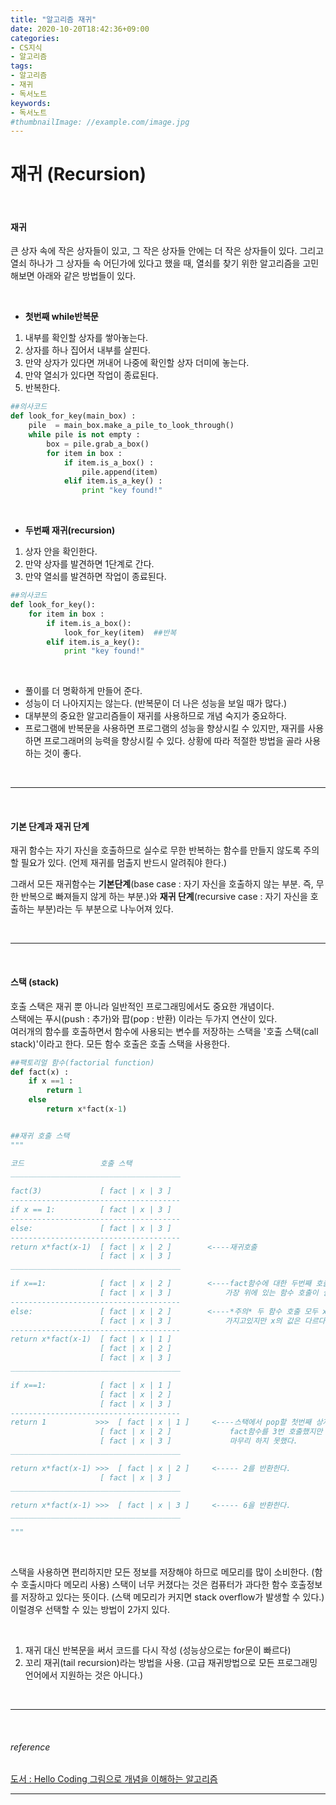 ```yaml
---
title: "알고리즘 재귀"
date: 2020-10-20T18:42:36+09:00
categories:
- CS지식
- 알고리즘
tags:
- 알고리즘
- 재귀
- 독서노트
keywords:
- 독서노트
#thumbnailImage: //example.com/image.jpg
---
```


<!--more-->
# 재귀  (Recursion)

&nbsp;


#### 재귀

큰 상자 속에 작은 상자들이 있고, 그 작은 상자들 안에는 더 작은 상자들이 있다. 그리고 열쇠 하나가 그 상자들 속 어딘가에 있다고 했을 때, 열쇠를 찾기 위한 알고리즘을 고민해보면 아래와 같은 방법들이 있다.

&nbsp;

- **첫번째 while반복문**
1. 내부를 확인할 상자를 쌓아놓는다.
2. 상자를 하나 집어서 내부를 살핀다.
3. 만약 상자가 있다면 꺼내어 나중에 확인할 상자 더미에 놓는다.
4. 만약 열쇠가 있다면 작업이 종료된다.
5. 반복한다.

```python
##의사코드
def look_for_key(main_box) :
    pile  = main_box.make_a_pile_to_look_through()
    while pile is not empty :
        box = pile.grab_a_box()
        for item in box :
            if item.is_a_box() :
                pile.append(item)
            elif item.is_a_key() :
                print "key found!"


```

&nbsp;

- **두번째 재귀(recursion)**
1. 상자 안을 확인한다.
2. 만약 상자를 발견하면 1단계로 간다.
3. 만약 열쇠를 발견하면 작업이 종료된다.

```python
##의사코드
def look_for_key():
    for item in box :
        if item.is_a_box():
            look_for_key(item)  ##반복
        elif item.is_a_key():
            print "key found!"

```

&nbsp;

- 풀이를 더 명확하게 만들어 준다.   
- 성능이 더 나아지지는 않는다. (반복문이 더 나은 성능을 보일 때가 많다.)   
- 대부분의 중요한 알고리즘들이 재귀를 사용하므로 개념 숙지가 중요하다.   
- 프로그램에 반복문을 사용하면 프로그램의 성능을 향상시킬 수 있지만, 재귀를 사용하면 프로그래머의 능력을 향상시킬 수 있다. 상황에 따라 적절한 방법을 골라 사용하는 것이 좋다.   

&nbsp;

-----

&nbsp;

#### 기본 단계과 재귀 단계

재귀 함수는 자기 자신을 호출하므로 실수로 무한 반복하는 함수를 만들지 않도록 주의할 필요가 있다. (언제 재귀를 멈출지 반드시 알려줘야 한다.)

그래서 모든 재귀함수는 **기본단계**(base case : 자기 자신을 호출하지 않는 부분. 즉, 무한 반복으로 빠져들지 않게 하는 부분.)와 **재귀 단계**(recursive case : 자기 자신을 호출하는 부분)라는 두 부분으로 나누어져 있다. 

&nbsp;

-----

&nbsp;

#### 스택 (stack)

호출 스택은 재귀 뿐 아니라 일반적인 프로그래밍에서도 중요한 개념이다.   
스택에는 푸시(push : 추가)와 팝(pop : 반환) 이라는 두가지 연산이 있다.    
여러개의 함수를 호출하면서 함수에 사용되는 변수를 저장하는 스택을 '호출 스택(call stack)'이라고 한다.
모든 함수 호출은 호출 스택을 사용한다.



```python
##팩토리얼 함수(factorial function)
def fact(x) :
    if x ==1 :
        return 1
    else 
        return x*fact(x-1)


##재귀 호출 스택
"""

코드                 호출 스택       
______________________________________
                
fact(3)             [ fact | x | 3 ]
--------------------------------------
if x == 1:          [ fact | x | 3 ]
--------------------------------------
else:               [ fact | x | 3 ]
--------------------------------------
return x*fact(x-1)  [ fact | x | 2 ]        <----재귀호출
                    [ fact | x | 3 ]
______________________________________

if x==1:            [ fact | x | 2 ]        <----fact함수에 대한 두번째 호출(x값이 2)
                    [ fact | x | 3 ]            가장 위에 있는 함수 호출이 실행인 호출이다.
--------------------------------------
else:               [ fact | x | 2 ]        <----*주의* 두 함수 호출 모두 x라는 이름의 변수를
                    [ fact | x | 3 ]            가지고있지만 x의 값은 다르다.
--------------------------------------
return x*fact(x-1)  [ fact | x | 1 ]
                    [ fact | x | 2 ]
                    [ fact | x | 3 ]
______________________________________

if x==1:            [ fact | x | 1 ]
                    [ fact | x | 2 ]
                    [ fact | x | 3 ]
--------------------------------------
return 1           >>>  [ fact | x | 1 ]     <----스택에서 pop할 첫번째 상자다.(반환 첫번째 값)   
                    [ fact | x | 2 ]             fact함수를 3번 호출했지만 아직 전체 함수 호출을 
                    [ fact | x | 3 ]             마무리 하지 못했다.
______________________________________

return x*fact(x-1) >>>  [ fact | x | 2 ]     <----- 2를 반환한다.
                    [ fact | x | 3 ]
______________________________________

return x*fact(x-1) >>>  [ fact | x | 3 ]     <----- 6을 반환한다.
______________________________________

"""

```

&nbsp;

스택을 사용하면 편리하지만 모든 정보를 저장해야 하므로 메모리를 많이 소비한다. (함수 호출시마다 메모리 사용) 스택이 너무 커졌다는 것은 컴퓨터가 과다한 함수 호출정보를 저장하고 있다는 뜻이다. (스택 메모리가 커지면 stack overflow가 발생할 수 있다.) 이럴경우 선택할 수 있는 방법이 2가지 있다.   

&nbsp;

1. 재귀 대신 반복문을 써서 코드를 다시 작성 (성능상으로는 for문이 빠르다)
2. 꼬리 재귀(tail recursion)라는 방법을 사용. (고급 재귀방법으로 모든 프로그래밍 언어에서 지원하는 것은 아니다.)


&nbsp;

-----

&nbsp;

###### reference
[도서 : Hello Coding 그림으로 개념을 이해하는 알고리즘](https://book.naver.com/bookdb/book_detail.nhn?bid=11823284)


-----